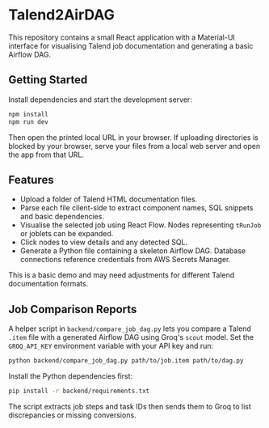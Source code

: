 # Talend2AirDAG

This repository contains a small React application with a Material-UI interface for visualising Talend job documentation and generating a basic Airflow DAG.

## Getting Started

Install dependencies and start the development server:

```bash
npm install
npm run dev
```

Then open the printed local URL in your browser. If uploading directories is blocked by your browser, serve your files from a local web server and open the app from that URL.

## Features

- Upload a folder of Talend HTML documentation files.
- Parse each file client-side to extract component names, SQL snippets and basic dependencies.
- Visualise the selected job using React Flow. Nodes representing `tRunJob` or joblets can be expanded.
- Click nodes to view details and any detected SQL.
- Generate a Python file containing a skeleton Airflow DAG. Database connections reference credentials from AWS Secrets Manager.

This is a basic demo and may need adjustments for different Talend documentation formats.

## Job Comparison Reports

A helper script in `backend/compare_job_dag.py` lets you compare a Talend `.item` file with a generated Airflow DAG using Groq's `scout` model. Set the `GROQ_API_KEY` environment variable with your API key and run:

```bash
python backend/compare_job_dag.py path/to/job.item path/to/dag.py
```

Install the Python dependencies first:

```bash
pip install -r backend/requirements.txt
```

The script extracts job steps and task IDs then sends them to Groq to list discrepancies or missing conversions.

